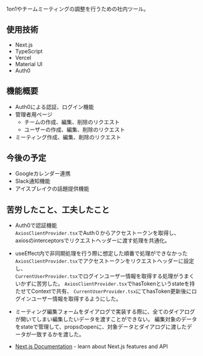 1on1やチームミーティングの調整を行うための社内ツール。

## 使用技術
- Next.js
- TypeScript
- Vercel
- Material UI
- Auth0

## 機能概要
- Auth0による認証、ログイン機能
- 管理者用ページ
  - チームの作成、編集、削除のリクエスト
  - ユーザーの作成、編集、削除のリクエスト
- ミーティング作成、編集、削除のリクエスト

## 今後の予定
- Googleカレンダー連携
- Slack通知機能
- アイスブレイクの話題提供機能

## 苦労したこと、工夫したこと
- Auth0で認証機能   
  `AxiosClientProvider.tsx`でAuth０からアクセストークンを取得し、  
  axiosのinterceptorsでリクエストヘッダーに渡す処理を共通化。
- useEffect内で非同期処理を行う際に想定した順番で処理ができなかった  
  `AxiosClientProvider.tsx`でアクセストークンをリクエストヘッダーに設定し、  
  `CurrentUserProvider.tsx`でログインユーザー情報を取得する処理がうまくいかずに苦労した。
  `AxiosClientProvider.tsx`でhasTokenというstateを持たせてContextで共有、
  `CurrentUserProvider.tsx`にてhasToken更新後にログインユーザー情報を取得するようにした。
- ミーティング編集フォームをダイアログで実装する際に、全てのダイアログが開いてしまい編集したいデータを渡すことができない。 
  編集対象のデータをstateで管理して、propsのopenに、対象データとダイアログに渡したデータが一致するかを渡した。



- [Next.js Documentation](https://nextjs.org/docs) - learn about Next.js features and API
